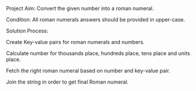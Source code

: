 

Project Aim: Convert the given number into a roman numeral.

Condition: All roman numerals answers should be provided in upper-case.

Solution Process:

Create Key-value pairs for roman numerals and numbers.

Calculate number for thousands place, hundreds place, tens place and units place.

Fetch the right roman numeral based on number and key-value pair.

Join the string in order to get final Roman numeral.
